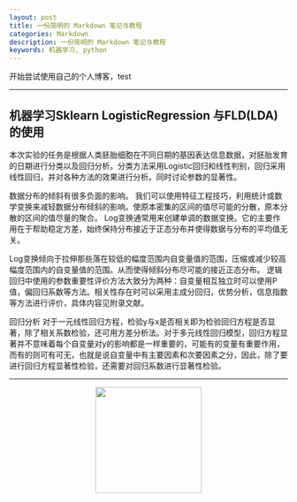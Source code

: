 ```yaml
---
layout: post
title: 一份简明的 Markdown 笔记与教程
categories: Markdown
description: 一份简明的 Markdown 笔记与教程
keywords: 机器学习, python
---
```


开始尝试使用自己的个人博客，test

---
## 机器学习Sklearn LogisticRegression 与FLD(LDA)的使用

 本次实验的任务是根据人类胚胎细胞在不同日期的基因表达信息数据，对胚胎发育的日期进行分类以及回归分析。分类方法采用Logistic回归和线性判别，回归采用线性回归，并对各种方法的效果进行分析。同时讨论参数的显著性。


数据分布的倾斜有很多负面的影响。 
我们可以使用特征工程技巧，利用统计或数学变换来减轻数据分布倾斜的影响。使原本密集的区间的值尽可能的分散，原本分散的区间的值尽量的聚合。 
Log变换通常用来创建单调的数据变换。它的主要作用在于帮助稳定方差，始终保持分布接近于正态分布并使得数据与分布的平均值无关。 

Log变换倾向于拉伸那些落在较低的幅度范围内自变量值的范围，压缩或减少较高幅度范围内的自变量值的范围。从而使得倾斜分布尽可能的接近正态分布。
逻辑回归中使用的参数重要性评价方法大致分为两种：自变量相互独立时可以使用P值，偏回归系数等方法。相关性存在时可以采用主成分回归，优势分析，信息指数等方法进行评价，具体内容见附录文献。

回归分析
对于一元线性回归方程，检验y与x是否相关即为检验回归方程是否显著，除了相关系数检验，还可用方差分析法。对于多元线性回归模型，回归方程显著并不意味着每个自变量对y的影响都是一样重要的，可能有的变量有重要作用，而有的则可有可无，也就是说自变量中有主要因素和次要因素之分，因此，除了要进行回归方程显著性检验，还需要对回归系数进行显著性检验。



---


<div align="center"><img width="192px" height="192px" src="https://mazhuang.org/assets/images/qrcode.jpg"/></div>
